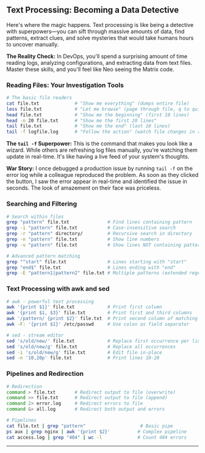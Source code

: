 ## Text Processing: Becoming a Data Detective

Here's where the magic happens. Text processing is like being a detective with superpowers—you can sift through massive amounts of data, find patterns, extract clues, and solve mysteries that would take humans hours to uncover manually.

**The Reality Check:** In DevOps, you'll spend a surprising amount of time reading logs, analyzing configurations, and extracting data from text files. Master these skills, and you'll feel like Neo seeing the Matrix code.

### Reading Files: Your Investigation Tools

```bash
# The basic file readers
cat file.txt             # "Show me everything" (dumps entire file)
less file.txt            # "Let me browse" (page through file, q to quit)
head file.txt            # "Show me the beginning" (first 10 lines)
head -n 20 file.txt      # "Show me the first 20 lines"
tail file.txt            # "Show me the end" (last 10 lines)
tail -f logfile.log      # "Follow the action" (watch file changes in real-time)
```

**The `tail -f` Superpower:** This is the command that makes you look like a wizard. While others are refreshing log files manually, you're watching them update in real-time. It's like having a live feed of your system's thoughts.

**War Story:** I once debugged a production issue by running `tail -f` on the error log while a colleague reproduced the problem. As soon as they clicked the button, I saw the error appear in real-time and identified the issue in seconds. The look of amazement on their face was priceless.

### Searching and Filtering

```bash
# Search within files
grep "pattern" file.txt              # Find lines containing pattern
grep -i "pattern" file.txt           # Case-insensitive search
grep -r "pattern" directory/         # Recursive search in directory
grep -n "pattern" file.txt           # Show line numbers
grep -v "pattern" file.txt           # Show lines NOT containing pattern

# Advanced pattern matching
grep "^start" file.txt               # Lines starting with "start"
grep "end$" file.txt                 # Lines ending with "end"
grep -E "pattern1|pattern2" file.txt # Multiple patterns (extended regex)
```

### Text Processing with awk and sed

```bash
# awk - powerful text processing
awk '{print $1}' file.txt            # Print first column
awk '{print $1, $3}' file.txt        # Print first and third columns
awk '/pattern/ {print $2}' file.txt  # Print second column of matching lines
awk -F: '{print $1}' /etc/passwd     # Use colon as field separator

# sed - stream editor
sed 's/old/new/' file.txt            # Replace first occurrence per line
sed 's/old/new/g' file.txt           # Replace all occurrences
sed -i 's/old/new/g' file.txt        # Edit file in-place
sed -n '10,20p' file.txt             # Print lines 10-20
```

### Pipelines and Redirection

```bash
# Redirection
command > file.txt       # Redirect output to file (overwrite)
command >> file.txt      # Redirect output to file (append)
command 2> error.log     # Redirect errors to file
command &> all.log       # Redirect both output and errors

# Pipelines
cat file.txt | grep "pattern"                    # Basic pipe
ps aux | grep nginx | awk '{print $2}'          # Complex pipeline
cat access.log | grep "404" | wc -l             # Count 404 errors
```

---